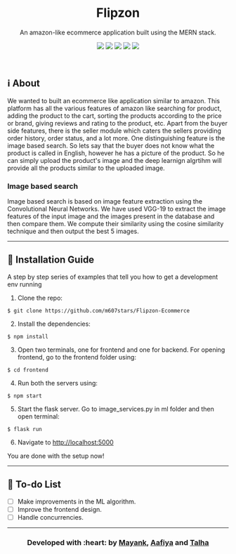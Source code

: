 
<h1 align = 'center'><b> Flipzon </b></h1>

<p align='center'>
An amazon-like ecommerce application built using the MERN stack.
<br>
</p>

<div align="center">
  
[![](https://img.shields.io/badge/Made_with-Flask-blue?style=for-the-badge&logo=Flask)](https://flask.palletsprojects.com/en/1.1.x/)
[![](https://img.shields.io/badge/Made_with-MongoDB-green?style=for-the-badge&logo=MongoDB)](https://www.mongodb.com/)
[![](https://img.shields.io/badge/Made_with-Express-lightgrey?style=for-the-badge&logo=Express)](http://expressjs.com/)
[![](https://img.shields.io/badge/Made_with-React-blue?style=for-the-badge&logo=React)](https://reactjs.org/)
[![](https://img.shields.io/badge/Made_with-NodeJS-darkgreen?style=for-the-badge&logo=Nodejs)](https://nodejs.org/en/)
</div>

<br>

## :information_source: About 
<p>
We wanted to built an ecommerce like application similar to amazon. This platform has all the various features of amazon like searching for product, adding the product to the cart, sorting the products according to the price or brand, giving reviews and rating to the product, etc. Apart from the buyer side features, there is the seller module which caters the sellers providing order history, order status, and a lot more. One distinguishing feature is the image based search. So lets say that the buyer does not know what the product is called in English, however he has a picture of the product. So he can simply upload the product's image and the deep learnign algrtihm will provide all the products similar to the uploaded image. 
</p>

### Image based search 

<p>
Image based search is based on image feature extraction using the Convolutional Neural Networks. We have used VGG-19 to extract the image features of the input image and the images present in the database and then compare them. We compute their similarity using the cosine similarity technique and then output the best 5 images. 
</p>


-----------------------------------

## :guide_dog: Installation Guide

A step by step series of examples that tell you how to get a development env running

1. Clone the repo:
  ```
  $ git clone https://github.com/m607stars/Flipzon-Ecommerce
  ```

2. Install the dependencies:
  ```
  $ npm install
  ```

3. Open two terminals, one for frontend and one for backend. For opening frontend, go to the frontend folder using:
  ```
  $ cd frontend
  ```

4. Run both the servers using:
  ```
  $ npm start
  ```
  
5. Start the flask server. Go to image_services.py in ml folder and then open terminal: 
  ```
  $ flask run
  ```

6. Navigate to [http://localhost:5000](http://localhost:5000)

You are done with the setup now!

------------------------------------------

## 📝 To-do List

- [ ] Make improvements in the ML algorithm. 
- [ ] Improve the frontend design. 
- [ ] Handle concurrencies. 

-----------------------------------

<h3 align="center"><b>Developed with :heart: by <a href="https://github.com/m607stars">Mayank</a>, <a href="https://github.com/aafiya-h"> Aafiya</a> and <a href="https://github.com/talha1503">Talha</a> </b></h1>
